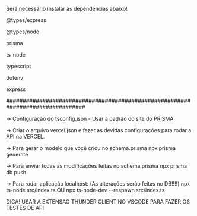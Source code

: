 Será necessário instalar as depêndencias abaixo!

@types/express


@types/node


prisma


ts-node


typescript


dotenv


express

################################################################################


-> Configuração do tsconfig.json - Usar a padrão do site do PRISMA

-> Criar o arquivo vercel.json e fazer as devidas configurações para rodar
a API na VERCEL.




-> Para gerar o modelo que você criou no schema.prisma
npx prisma generate

-> Para enviar todas as modificações feitas no schema.prisma
npx prisma db push

-> Para rodar aplicação localhost: (As alterações serão feitas no DB!!!!)
npx ts-node src/index.ts OU npx ts-node-dev --respawn src/index.ts


DICA! USAR A EXTENSAO THUNDER CLIENT NO VSCODE
PARA FAZER OS TESTES DE API
